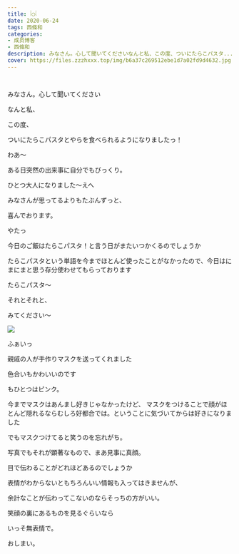 ```yaml
---
title: 𓌉◯𓇋
date: 2020-06-24
tags: 西條和
categories: 
- 成员博客
- 西條和
description: みなさん。心して聞いてくださいなんと私、この度、ついにたらこパスタ...
cover: https://files.zzzhxxx.top/img/b6a37c269512ebe1d7a02fd9d4632.jpg 
---
```


        ﻿


















みなさん。心して聞いてください
















なんと私、











この度、
















ついにたらこパスタとやらを食べられるようになりましたっ！





わあ〜


















ある日突然の出来事に自分でもびっくり。


















ひとつ大人になりました〜えへ













みなさんが思ってるよりもたぶんずっと、

喜んでおります。












やたっ
















今日のご飯はたらこパスタ！と言う日がまたいつかくるのでしょうか









たらこパスタという単語を今までほとんど使ったことがなかったので、今日はにまにまと思う存分使わせてもらっております













たらこパスタ〜


















それとそれと、




みてください〜




![](https://files.zzzhxxx.top/img/b6a37c269512ebe1d7a02fd9d4632.jpg)





ふぁいっ











親戚の人が手作りマスクを送ってくれました











色合いもかわいいのです


もひとつはピンク。




















今までマスクはあんまし好きじゃなかったけど、
マスクをつけることで顔がほとんど隠れるならむしろ好都合では。ということに気づいてからは好きになりました
























でもマスクつけてると笑うのを忘れがち。











写真でもそれが顕著なもので、まあ見事に真顔。

















目で伝わることがどれほどあるのでしょうか

















表情がわからないともちろんいい情報も入ってはきませんが、




余計なことが伝わってこないのならそっちの方がいい。


















笑顔の裏にあるものを見るぐらいなら

いっそ無表情で。
































おしまい。


